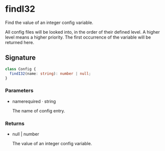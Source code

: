 # findI32

Find the value of an integer config variable.

All config files will be looked into, in the order of their defined
level. A higher level means a higher priority. The first occurrence of
the variable will be returned here.

## Signature

```ts
class Config {
  findI32(name: string): number | null;
}
```

### Parameters

<ul class="param-ul">
  <li class="param-li param-li-root">
    <span class="param-name">name</span><span class="param-required">required</span>&nbsp;·&nbsp;<span class="param-type">string</span>
    <br>
    <p class="param-description">The name of config entry.</p>
  </li>
</ul>

### Returns

<ul class="param-ul">
  <li class="param-li param-li-root">
    <span class="param-type">null | number</span>
    <br>
    <p class="param-description">The value of an integer config variable.</p>
  </li>
</ul>